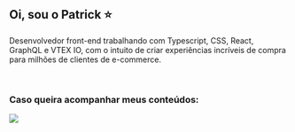 <h2>Oi, sou o Patrick ⭐</h2>

<p>Desenvolvedor front-end trabalhando com Typescript, CSS, React, GraphQL e VTEX IO, com o intuito de criar experiências incríveis de compra para milhões de clientes de e-commerce.</p>

</br>

<h3>Caso queira acompanhar meus conteúdos:</h3> 

<div align="left">
  <a href="https://www.linkedin.com/in/patrickgratao" alt="Linkedin">
    <img src="https://img.shields.io/badge/-Linkedin-3a68ff?style=for-the-badge&logo=Linkedin&logoColor=FFF"/>
  </a>
  
</div>